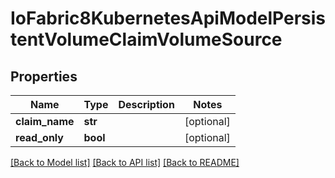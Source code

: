 # IoFabric8KubernetesApiModelPersistentVolumeClaimVolumeSource

## Properties
Name | Type | Description | Notes
------------ | ------------- | ------------- | -------------
**claim_name** | **str** |  | [optional] 
**read_only** | **bool** |  | [optional] 

[[Back to Model list]](../README.md#documentation-for-models) [[Back to API list]](../README.md#documentation-for-api-endpoints) [[Back to README]](../README.md)

